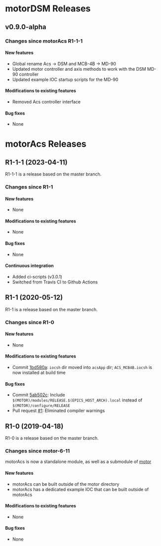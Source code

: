 # motorDSM Releases

## __v0.9.0-alpha__

### Changes since motorAcs R1-1-1

#### New features
* Global rename Acs -> DSM and MCB-4B -> MD-90
* Updated motor controller and axis methods to work with the DSM MD-90 controller
* Updated example IOC startup scripts for the MD-90

#### Modifications to existing features
* Removed Acs controller interface

#### Bug fixes
* None



# motorAcs Releases

## __R1-1-1 (2023-04-11)__
R1-1-1 is a release based on the master branch.  

### Changes since R1-1

#### New features
* None

#### Modifications to existing features
* None

#### Bug fixes
* None

#### Continuous integration
* Added ci-scripts (v3.0.1)
* Switched from Travis CI to Github Actions

## __R1-1 (2020-05-12)__
R1-1 is a release based on the master branch.  

### Changes since R1-0

#### New features
* None

#### Modifications to existing features
* Commit [1bd580a](https://github.com/epics-motor/motorAcs/commit/1bd580a87869fb140939978c0b06856917282da9): ``iocsh`` dir moved into ``acsApp`` dir; ``ACS_MCB4B.iocsh`` is now installed at build time 

#### Bug fixes
* Commit [5ab502c](https://github.com/epics-motor/motorAcs/commit/5ab502c53ac81885e2a511ade95f22d0a0db4f43): Include ``$(MOTOR)/modules/RELEASE.$(EPICS_HOST_ARCH).local`` instead of ``$(MOTOR)/configure/RELEASE``
* Pull request [#1](https://github.com/epics-motor/motorAcs/pull/1): Eliminated compiler warnings

## __R1-0 (2019-04-18)__
R1-0 is a release based on the master branch.  

### Changes since motor-6-11

motorAcs is now a standalone module, as well as a submodule of [motor](https://github.com/epics-modules/motor)

#### New features
* motorAcs can be built outside of the motor directory
* motorAcs has a dedicated example IOC that can be built outside of motorAcs

#### Modifications to existing features
* None

#### Bug fixes
* None
